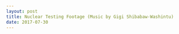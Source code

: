 ```yaml
---
layout: post
title: Nuclear Testing Footage (Music by Gigi Shibabaw-Washintu)
date: 2017-07-30
---
```


